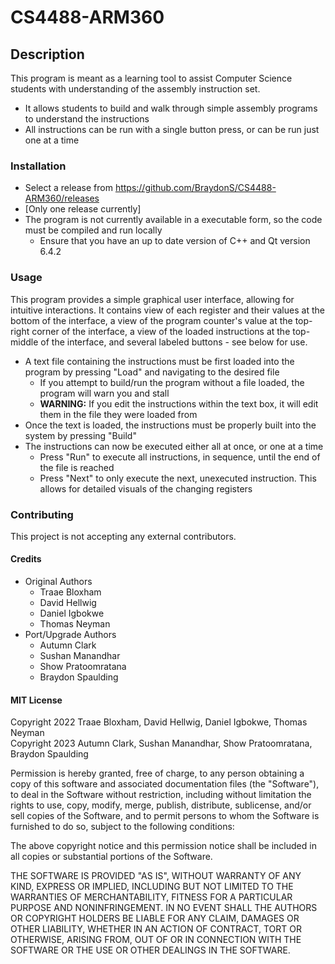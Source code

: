 # CS4488-ARM360

## Description
This program is meant as a learning tool to assist Computer Science students with understanding of the assembly instruction set.
- It allows students to build and walk through simple assembly programs to understand the instructions
- All instructions can be run with a single button press, or can be run just one at a time

### Installation
- Select a release from https://github.com/BraydonS/CS4488-ARM360/releases
- [Only one release currently]
- The program is not currently available in a executable form, so the code must be compiled and run locally
  - Ensure that you have an up to date version of C++ and Qt version 6.4.2

### Usage
This program provides a simple graphical user interface, allowing for intuitive interactions. It contains view of each register and
their values at the bottom of the interface, a view of the program counter's value at the top-right corner of the interface,
a view of the loaded instructions at the top-middle of the interface, and several labeled buttons - see below for use.
- A text file containing the instructions must be first loaded into the program by pressing "Load" and navigating to the desired file
  - If you attempt to build/run the program without a file loaded, the program will warn you and stall
  - <b>WARNING:</b> If you edit the instructions within the text box, it will edit them in the file they were loaded from
- Once the text is loaded, the instructions must be properly built into the system by pressing "Build"
- The instructions can now be executed either all at once, or one at a time
  - Press "Run" to execute all instructions, in sequence, until the end of the file is reached
  - Press "Next" to only execute the next, unexecuted instruction. This allows for detailed visuals of the changing registers


### Contributing
This project is not accepting any external contributors.


#### Credits
- Original Authors
  - Traae Bloxham
  - David Hellwig
  - Daniel Igbokwe
  - Thomas Neyman
- Port/Upgrade Authors
  - Autumn Clark
  - Sushan Manandhar
  - Show Pratoomratana
  - Braydon Spaulding


#### MIT License

Copyright 2022 Traae Bloxham, David Hellwig, Daniel Igbokwe, Thomas Neyman</br>
Copyright 2023 Autumn Clark, Sushan Manandhar, Show Pratoomratana, Braydon Spaulding

Permission is hereby granted, free of charge, to any person obtaining a copy of this software and associated documentation files (the "Software"), to deal in the Software without restriction, including without limitation the rights to use, copy, modify, merge, publish, distribute, sublicense, and/or sell copies of the Software, and to permit persons to whom the Software is furnished to do so, subject to the following conditions:

The above copyright notice and this permission notice shall be included in all copies or substantial portions of the Software.

THE SOFTWARE IS PROVIDED "AS IS", WITHOUT WARRANTY OF ANY KIND, EXPRESS OR IMPLIED, INCLUDING BUT NOT LIMITED TO THE WARRANTIES OF MERCHANTABILITY, FITNESS FOR A PARTICULAR PURPOSE AND NONINFRINGEMENT. IN NO EVENT SHALL THE AUTHORS OR COPYRIGHT HOLDERS BE LIABLE FOR ANY CLAIM, DAMAGES OR OTHER LIABILITY, WHETHER IN AN ACTION OF CONTRACT, TORT OR OTHERWISE, ARISING FROM, OUT OF OR IN CONNECTION WITH THE SOFTWARE OR THE USE OR OTHER DEALINGS IN THE SOFTWARE.
